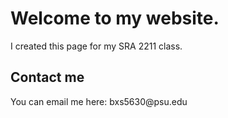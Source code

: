 <html>
  <head><title>Brian's SRA 221 Website</title></head>
  <body>
    <h1>Welcome to my website.</h1>
    <p>I created this page for my SRA 2211 class.</p>
    <h2>Contact me</h2>
    <p>You can email me here: bxs5630@psu.edu</p>
  </body>
 </html>
 
